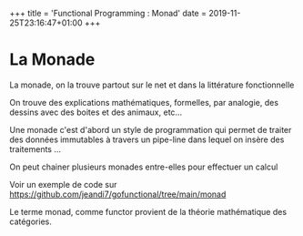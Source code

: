 +++
title = 'Functional Programming : Monad'
date = 2019-11-25T23:16:47+01:00
+++

# La Monade

<p>

La monade, on la trouve partout  sur le net
et dans la littérature fonctionnelle

On trouve des explications mathématiques, formelles, par analogie, des dessins avec des boites et des animaux, etc...

Une monade c'est d'abord un style de programmation qui permet de traiter des données immutables à travers un pipe-line dans lequel on insère des traitements ...
</p>

On peut chainer plusieurs monades entre-elles pour effectuer un calcul 

Voir un exemple de code sur https://github.com/jeandi7/gofunctional/tree/main/monad

Le terme monad, comme functor  provient de la théorie mathématique des catégories.